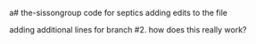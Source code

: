 a# the-sissongroup
code for septics
adding edits to the file


adding additional lines for branch #2. how does this really work?
